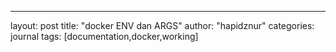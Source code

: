---
layout: post
title: "docker ENV dan ARGS"
author: "hapidznur"
categories: journal
tags: [documentation,docker,working]

